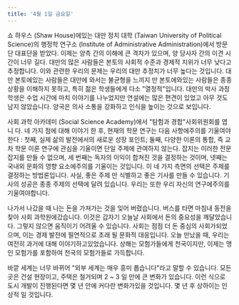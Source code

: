 ```yaml
---
title: '4월 1일 금요일'
---
```

쇼 하우스 (Shaw House)에있는 대만 정치 대학 (Taiwan University of Political Science)의 행정학 연구소 (Institute of Administrative Administration)에서 방문단 대표단을 받았다. 이제는 양측 간의 이해에 큰 격차가 있으며, 양 당사자 간의 이견 시간이 너무 길다. 대만의 많은 사람들은 본토의 사회적 수준과 경제적 지위가 너무 낮다고 추정합니다. 이와 관련한 우리의 문제는 우리의 대만 추정치가 너무 높다는 것입니다. 대만 본토에있는 사람들은 대만에 와서는 불균형을 느끼지 만 본토에와있는 사람들은 종종 상황을 이해하지 못하고, 특히 젊은 학생들에게 다소 "열정적"입니다. 대만의 박사 과정 학생은 수업 시간에 마치 이야기를 나누었지만 연설에는 많은 편견이 있었고 아무 것도 남지 않았습니다. 양국은 의사 소통을 강화하고 인식을 높이는 것으로 보입니다.

사회 과학 아카데미 (Social Science Academy)에서 "탐험과 경합"사회위원회를 엽니 다. 네 가지 점에 대해 이야기 한 후, 현재의 학문 연구는 다음 사항에주의를 기울여야한다 : 첫째, 실제 삶의 발전에서의 새로운 성장 포인트; 둘째, 다양한 이론의 통합, 즉 교차 학문 이론 연구에 관심을 기울이면 단일 주제에 관여하지 않는다. 잡지는 이러한 전문 잡지를 만들 수 없으며, 세 번째는 독자의 이익이 합쳐진 것을 결정하는 것이며, 넷째는 국내외 문화의 영향 요소에주의를 기울이는 것입니다. 이 네 가지 측면의 선택은 주제를 결정하는 방법론입니다. 사실, 좋은 주제 만 식별하고 좋은 기사를 만들 수 있습니다. 기사의 성공은 종종 주제의 선택에 달려 있습니다. 우리는 또한 우리 자신의 연구에주의를 기울여야합니다.

나가서 나갔을 때 나는 돈을 가져가는 것을 잊어 버렸습니다. 버스를 타면 마침내 동전을 찾아 사회 과학원에갔습니다. 이것은 갑자기 오늘날 사회에서 돈의 중요성을 깨달았습니다. 그렇지 않으면 움직이기 어려울 수 있습니다. 사회는 점점 더 돈 중심의 사회가되었으며, 이는 경제 발전에 필연적으로 초래 될 문화적 대응입니다. 오늘 만났을 때, 우리는 여전히 과거에 대해 이야기하고있었습니다. 상해는 모험가들에게 천국이지만, 이제는 맹인 모험가를 포함하여 천국의 모험가들로 가득합니다.

바깥 세계는 너무 바뀌어 "외부 세계는 매우 흥미 롭습니다"라고 말할 수 있습니다. 모든 곳은 건설 현장이고, 주택은 철거되며 2 ~ 3 일 만에 큰 변화가 있습니다. 이런 식으로 도시 개발이 진행된다면 몇 년 안에 커다란 변화가있을 것입니다. 몇 년 후 상하이는 인상적 일 것입니다.


